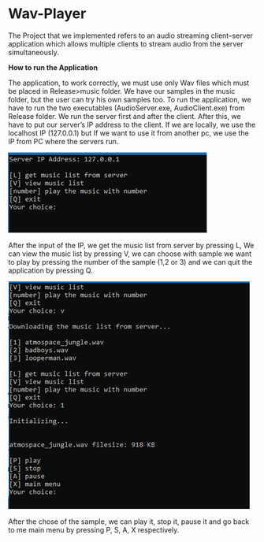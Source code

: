 # Wav-Player

  The Project that we implemented refers to an audio streaming client–server application 
which allows multiple clients to stream audio from the server simultaneously. 


<b>How to run the Application</b>

  The application, to work correctly, we must use only Wav files which must be placed in Release>music folder. 
We have our samples in the music folder, but the user can try his own samples too.
To run the application, we have to run the two executables (AudioServer.exe, AudioClient.exe) from Release folder. 
We run the server first and after the client. After this, we have to put our server’s IP address to the client. 
If we are locally, we use the localhost IP (127.0.0.1) but If we want to use it from another pc, we use the IP from PC where the servers run.

  ![alt text](https://github.com/angeloskaps/Wav-Player/blob/26724c9cf9481d3255e9eb826605fcba7f76b0e3/client1.png)

  After the input of the IP, we get the music list from server by pressing L,
We can view the music list by pressing V, we can choose with sample we want to play by pressing the number of the sample (1,2 or 3) 
and we can quit the application by pressing Q.

![alt text](https://github.com/angeloskaps/Wav-Player/blob/ee4b9c5dec40af736e2b468e5f9e23836bc04384/client2.png)

After the chose of the sample, we can play it, stop it, pause it and go back to me main menu by pressing P, S, A, X respectively.
